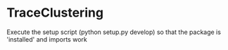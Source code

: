 # TraceClustering

Execute the setup script (python setup.py develop) so that the package is 'installed' and imports work